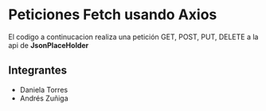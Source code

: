 # Peticiones Fetch usando Axios

El codigo a continucacion realiza una petición GET, POST, PUT, DELETE a la api de **JsonPlaceHolder**

## Integrantes

- Daniela Torres
- Andrés Zuñiga
